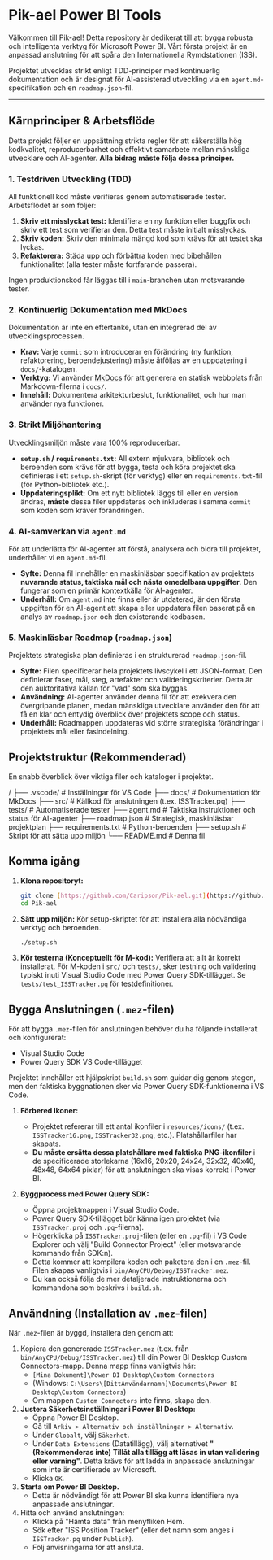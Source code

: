 # Pik-ael Power BI Tools

Välkommen till Pik-ael! Detta repository är dedikerat till att bygga robusta och intelligenta verktyg för Microsoft Power BI. Vårt första projekt är en anpassad anslutning för att spåra den Internationella Rymdstationen (ISS).

Projektet utvecklas strikt enligt TDD-principer med kontinuerlig dokumentation och är designat för AI-assisterad utveckling via en `agent.md`-specifikation och en `roadmap.json`-fil.

---

## Kärnprinciper & Arbetsflöde

Detta projekt följer en uppsättning strikta regler för att säkerställa hög kodkvalitet, reproducerbarhet och effektivt samarbete mellan mänskliga utvecklare och AI-agenter. **Alla bidrag måste följa dessa principer.**

### 1. Testdriven Utveckling (TDD)
All funktionell kod måste verifieras genom automatiserade tester. Arbetsflödet är som följer:
1.  **Skriv ett misslyckat test:** Identifiera en ny funktion eller buggfix och skriv ett test som verifierar den. Detta test måste initialt misslyckas.
2.  **Skriv koden:** Skriv den minimala mängd kod som krävs för att testet ska lyckas.
3.  **Refaktorera:** Städa upp och förbättra koden med bibehållen funktionalitet (alla tester måste fortfarande passera).

Ingen produktionskod får läggas till i `main`-branchen utan motsvarande tester.

### 2. Kontinuerlig Dokumentation med MkDocs
Dokumentation är inte en eftertanke, utan en integrerad del av utvecklingsprocessen.
- **Krav:** Varje `commit` som introducerar en förändring (ny funktion, refaktorering, beroendejustering) måste åtföljas av en uppdatering i `docs/`-katalogen.
- **Verktyg:** Vi använder [MkDocs](https://www.mkdocs.org/) för att generera en statisk webbplats från Markdown-filerna i `docs/`.
- **Innehåll:** Dokumentera arkitekturbeslut, funktionalitet, och hur man använder nya funktioner.

### 3. Strikt Miljöhantering
Utvecklingsmiljön måste vara 100% reproducerbar.
- **`setup.sh` / `requirements.txt`:** All extern mjukvara, bibliotek och beroenden som krävs för att bygga, testa och köra projektet ska definieras i ett `setup.sh`-skript (för verktyg) eller en `requirements.txt`-fil (för Python-bibliotek etc.).
- **Uppdateringsplikt:** Om ett nytt bibliotek läggs till eller en version ändras, **måste** dessa filer uppdateras och inkluderas i samma `commit` som koden som kräver förändringen.

### 4. AI-samverkan via `agent.md`
För att underlätta för AI-agenter att förstå, analysera och bidra till projektet, underhåller vi en `agent.md`-fil.
- **Syfte:** Denna fil innehåller en maskinläsbar specifikation av projektets **nuvarande status, taktiska mål och nästa omedelbara uppgifter**. Den fungerar som en primär kontextkälla för AI-agenter.
- **Underhåll:** Om `agent.md` inte finns eller är utdaterad, är den första uppgiften för en AI-agent att skapa eller uppdatera filen baserat på en analys av `roadmap.json` och den existerande kodbasen.

### 5. Maskinläsbar Roadmap (`roadmap.json`)
Projektets strategiska plan definieras i en strukturerad `roadmap.json`-fil.
- **Syfte:** Filen specificerar hela projektets livscykel i ett JSON-format. Den definierar faser, mål, steg, artefakter och valideringskriterier. Detta är den auktoritativa källan för "vad" som ska byggas.
- **Användning:** AI-agenter använder denna fil för att exekvera den övergripande planen, medan mänskliga utvecklare använder den för att få en klar och entydig överblick över projektets scope och status.
- **Underhåll:** Roadmappen uppdateras vid större strategiska förändringar i projektets mål eller fasindelning.

## Projektstruktur (Rekommenderad)

En snabb överblick över viktiga filer och kataloger i projektet.

/
├── .vscode/          # Inställningar för VS Code
├── docs/             # Dokumentation för MkDocs
├── src/              # Källkod för anslutningen (t.ex. ISSTracker.pq)
├── tests/            # Automatiserade tester
├── agent.md          # Taktiska instruktioner och status för AI-agenter
├── roadmap.json      # Strategisk, maskinläsbar projektplan
├── requirements.txt  # Python-beroenden
├── setup.sh          # Skript för att sätta upp miljön
└── README.md         # Denna fil


## Komma igång

1.  **Klona repositoryt:**
    ```bash
    git clone [https://github.com/Caripson/Pik-ael.git](https://github.com/Caripson/Pik-ael.git)
    cd Pik-ael
    ```

2.  **Sätt upp miljön:**
    Kör setup-skriptet för att installera alla nödvändiga verktyg och beroenden.
    ```bash
    ./setup.sh
    ```

3.  **Kör testerna (Konceptuellt för M-kod):**
    Verifiera att allt är korrekt installerat. För M-koden i `src/` och `tests/`, sker testning och validering typiskt inuti Visual Studio Code med Power Query SDK-tillägget. Se `tests/test_ISSTracker.pq` för testdefinitioner.

## Bygga Anslutningen (`.mez`-filen)

För att bygga `.mez`-filen för anslutningen behöver du ha följande installerat och konfigurerat:
-   Visual Studio Code
-   Power Query SDK VS Code-tillägget

Projektet innehåller ett hjälpskript `build.sh` som guidar dig genom stegen, men den faktiska byggnationen sker via Power Query SDK-funktionerna i VS Code.

1.  **Förbered Ikoner:**
    *   Projektet refererar till ett antal ikonfiler i `resources/icons/` (t.ex. `ISSTracker16.png`, `ISSTracker32.png`, etc.). Platshållarfiler har skapats.
    *   **Du måste ersätta dessa platshållare med faktiska PNG-ikonfiler** i de specificerade storlekarna (16x16, 20x20, 24x24, 32x32, 40x40, 48x48, 64x64 pixlar) för att anslutningen ska visas korrekt i Power BI.

2.  **Byggprocess med Power Query SDK:**
    *   Öppna projektmappen i Visual Studio Code.
    *   Power Query SDK-tillägget bör känna igen projektet (via `ISSTracker.proj` och `.pq`-filerna).
    *   Högerklicka på `ISSTracker.proj`-filen (eller en `.pq`-fil) i VS Code Explorer och välj "Build Connector Project" (eller motsvarande kommando från SDK:n).
    *   Detta kommer att kompilera koden och paketera den i en `.mez`-fil. Filen skapas vanligtvis i `bin/AnyCPU/Debug/ISSTracker.mez`.
    *   Du kan också följa de mer detaljerade instruktionerna och kommandona som beskrivs i `build.sh`.

## Användning (Installation av `.mez`-filen)

När `.mez`-filen är byggd, installera den genom att:
1.  Kopiera den genererade `ISSTracker.mez` (t.ex. från `bin/AnyCPU/Debug/ISSTracker.mez`) till din Power BI Desktop Custom Connectors-mapp. Denna mapp finns vanligtvis här:
    *   `[Mina Dokument]\Power BI Desktop\Custom Connectors`
    *   (Windows: `C:\Users\[DittAnvändarnamn]\Documents\Power BI Desktop\Custom Connectors`)
    *   Om mappen `Custom Connectors` inte finns, skapa den.
2.  **Justera Säkerhetsinställningar i Power BI Desktop:**
    *   Öppna Power BI Desktop.
    *   Gå till `Arkiv > Alternativ och inställningar > Alternativ`.
    *   Under `Globalt`, välj `Säkerhet`.
    *   Under `Data Extensions` (Datatillägg), välj alternativet **"(Rekommenderas inte) Tillåt alla tillägg att läsas in utan validering eller varning"**. Detta krävs för att ladda in anpassade anslutningar som inte är certifierade av Microsoft.
    *   Klicka `OK`.
3.  **Starta om Power BI Desktop.**
    *   Detta är nödvändigt för att Power BI ska kunna identifiera nya anpassade anslutningar.
4.  Hitta och använd anslutningen:
    *   Klicka på "Hämta data" från menyfliken Hem.
    *   Sök efter "ISS Position Tracker" (eller det namn som anges i `ISSTracker.pq` under `Publish`).
    *   Följ anvisningarna för att ansluta.
